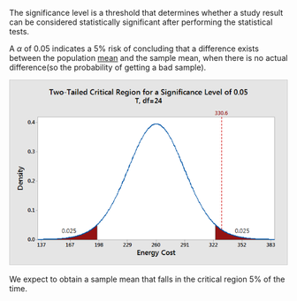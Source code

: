 The significance level is a threshold that determines whether a study result can be considered statistically significant after performing the statistical tests.

A $\alpha$ of 0.05 indicates a 5% risk of concluding that a difference exists between the population [mean](Mean.md) and the sample mean, when there is no actual difference(so the probability of getting a bad sample).


![](../z_images/Pasted%20image%2020230514164513.png)

We expect to obtain a sample mean that falls in the critical region 5% of the time.